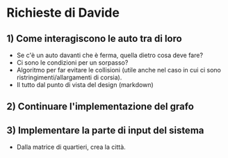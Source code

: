 # Richieste di Davide

## 1) Come interagiscono le auto tra di loro
- Se c'è un auto davanti che è ferma, quella dietro cosa deve fare?
- Ci sono le condizioni per un sorpasso?
- Algoritmo per far evitare le collisioni (utile anche nel caso in cui ci sono ristringimenti/allargamenti di corsia).
- Il tutto dal punto di vista del design (markdown)

## 2) Continuare l'implementazione del grafo

## 3) Implementare la parte di input del sistema
- Dalla matrice di quartieri, crea la città.